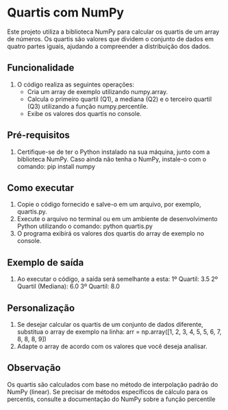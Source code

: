 # Quartis com NumPy
Este projeto utiliza a biblioteca NumPy para calcular os quartis de um array de números. 
Os quartis são valores que dividem o conjunto de dados em quatro partes iguais, ajudando a compreender a distribuição dos dados.

## Funcionalidade
1. O código realiza as seguintes operações:
   - Cria um array de exemplo utilizando numpy.array.
   - Calcula o primeiro quartil (Q1), a mediana (Q2) e o terceiro quartil (Q3) utilizando a função numpy.percentile.
   - Exibe os valores dos quartis no console.
## Pré-requisitos
1. Certifique-se de ter o Python instalado na sua máquina, junto com a biblioteca NumPy. Caso ainda não tenha o NumPy, instale-o com o comando:
pip install numpy

## Como executar
1. Copie o código fornecido e salve-o em um arquivo, por exemplo, quartis.py.
2. Execute o arquivo no terminal ou em um ambiente de desenvolvimento Python utilizando o comando:
python quartis.py
3. O programa exibirá os valores dos quartis do array de exemplo no console.

## Exemplo de saída
1. Ao executar o código, a saída será semelhante a esta:
1º Quartil: 3.5
2º Quartil (Mediana): 6.0
3º Quartil: 8.0

## Personalização
1. Se desejar calcular os quartis de um conjunto de dados diferente, substitua o array de exemplo na linha:
arr = np.array([1, 2, 3, 4, 5, 5, 6, 7, 8, 8, 8, 9])
2. Adapte o array de acordo com os valores que você deseja analisar.

## Observação
Os quartis são calculados com base no método de interpolação padrão do NumPy (linear). 
Se precisar de métodos específicos de cálculo para os percentis, consulte a documentação do NumPy sobre a função percentile





